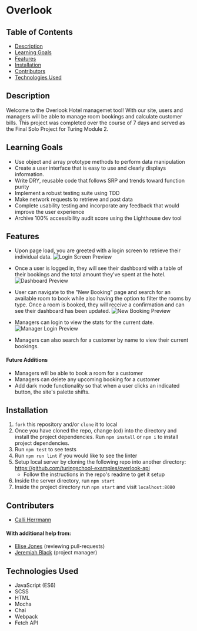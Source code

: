 # Overlook

## Table of Contents
* [Description](#Description)
* [Learning Goals](#Learning-Goals)
* [Features](#Features)
* [Installation](#Installation)
* [Contributors](#Contributors)
* [Technologies Used](#Technologies-Used)

## Description
Welcome to the Overlook Hotel managemet tool! With our site, users and managers will be able to manage room bookings and calculate customer bills. This project was completed over the course of 7 days and served as the Final Solo Project for Turing Module 2.

## Learning Goals
- Use object and array prototype methods to perform data manipulation
- Create a user interface that is easy to use and clearly displays information.
- Write DRY, reusable code that follows SRP and trends toward function purity
- Implement a robust testing suite using TDD
- Make network requests to retrieve and post data
- Complete usability testing and incorporate any feedback that would improve the user experience
- Archive 100% accessibility audit score using the Lighthouse dev tool

## Features
- Upon page load, you are greeted with a login screen to retrieve their individual data. 
![Login Screen Preview](dist/gifs/login-user.gif)

- Once a user is logged in, they will see their dashboard with a table of their bookings and the total amount they've spent at the hotel.
![Dashboard Preview](dist/gifs/user-dash.gif)

- User can navigate to the "New Booking" page and search for an available room to book while also having the option to filter the rooms by type. Once a room is booked, they will receive a confirmation and can see their dashboard has been updated.
![New Booking Preview](dist/gifs/user-booking.gif)

- Managers can login to view the stats for the current date.
![Manager Login Preview](dist/gifs/login-manager.gif)

- Managers can also search for a customer by name to view their current bookings.


#### Future Additions
- Managers will be able to book a room for a customer
- Managers can delete any upcoming booking for a customer
- Add dark mode functionality so that when a user clicks an indicated button, the site's palette shifts.

## Installation
1. `fork` this repository and/or `clone` it to local
1. Once you have cloned the repo, change (cd) into the directory and install the project dependencies. Run `npm install` or `npm i` to install project dependencies.
1. Run `npm test` to see tests
1. Run `npm run lint` if you would like to see the linter
1. Setup local server by cloning the following repo into another directory: https://github.com/turingschool-examples/overlook-api
    - Follow the instructions in the repo's readme to get it setup
1. Inside the server directory, run `npm start`
1. Inside the project directory run `npm start` and visit `localhost:8080`

## Contributers
- [Calli Herrmann](https://github.com/CaliHam/)

#### With additional help from:
- [Elise Jones](https://github.com/Elise-Jones/) (reviewing pull-requests)
- [Jeremiah Black](https://github.com/jeremiahblackol) (project manager)

## Technologies Used
- JavaScript (ES6)
- SCSS
- HTML
- Mocha
- Chai
- Webpack
- Fetch API
